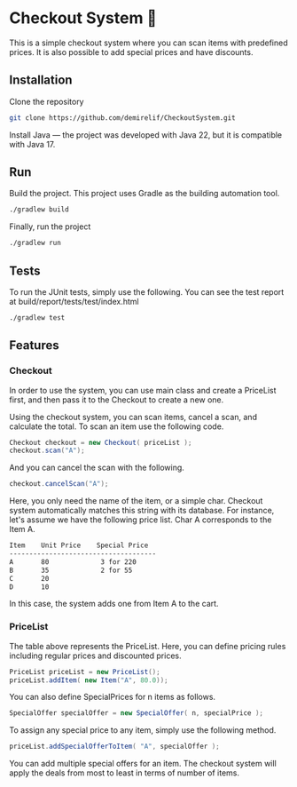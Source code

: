 # Checkout System 🛒

This is a simple checkout system where you can scan items with predefined prices. It is also possible to add special prices and have discounts. 

## Installation
Clone the repository
  ```bash
git clone https://github.com/demirelif/CheckoutSystem.git
```
Install Java — the project was developed with Java 22, but it is compatible with Java 17.

## Run 
Build the project. This project uses Gradle as the building automation tool.

```bash
./gradlew build
```
Finally, run the project
```bash
./gradlew run
```

## Tests 
To run the JUnit tests, simply use the following. You can see the test report at build/report/tests/test/index.html
```bash
./gradlew test
```
## Features

### Checkout
In order to use the system, you can use main class and create a PriceList first, and then pass it to the Checkout to create a new one. 

Using the checkout system, you can scan items, cancel a scan, and calculate the total. 
To scan an item use the following code. 
```java
Checkout checkout = new Checkout( priceList );
checkout.scan("A");
```
And you can cancel the scan with the following.
```java
checkout.cancelScan("A");
```
Here, you only need the name of the item, or a simple char. Checkout system automatically matches this string with its database. 
For instance, let's assume we have the following price list. Char A corresponds to the Item A. 
```bash
Item    Unit Price    Special Price
-------------------------------------
A       80             3 for 220
B       35             2 for 55
C       20
D       10
```
In this case, the system adds one from Item A to the cart. 
### PriceList
The table above represents the PriceList. Here, you can define pricing rules including regular prices and discounted prices. 
```java
PriceList priceList = new PriceList();
priceList.addItem( new Item("A", 80.0));
```
You can also define SpecialPrices for n items as follows. 
```java
SpecialOffer specialOffer = new SpecialOffer( n, specialPrice );
```
To assign any special price to any item, simply use the following method. 
```java
priceList.addSpecialOfferToItem( "A", specialOffer );
```
You can add multiple special offers for an item. The checkout system will apply the deals from most to least in terms of number of items. 
